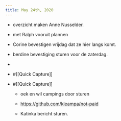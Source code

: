 ```yaml
---
title: May 24th, 2020
---
```


- overzicht maken Anne Nusselder.

- met Ralph vooruit plannen

- Corine bevestigen vrijdag dat ze hier langs komt. 

- berdine bevestiging sturen voor de zaterdag.

- 

- #[[Quick Capture]]

- #[[Quick Capture]]
	 - oek en wil campings door sturen 

	 - https://github.com/kleampa/not-paid

	 - Katinka bericht sturen. 
